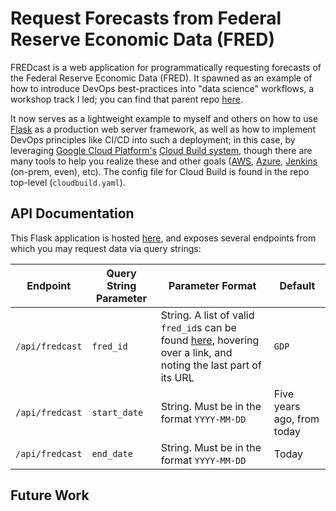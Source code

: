 Request Forecasts from Federal Reserve Economic Data (FRED)
===========================================================

FREDcast is a web application for programmatically requesting forecasts of the
Federal Reserve Economic Data (FRED). It spawned as an example of how to
introduce DevOps best-practices into "data science" workflows, a workshop
track I led; you can find that parent repo
[here](https://github.com/ryapric/pbdw).

It now serves as a lightweight example to myself and others on how to use
[Flask](https://flask.pocoo.org) as a production web server framework, as well
as how to implement DevOps principles like CI/CD into such a deployment; in this
case, by leveraging [Google Cloud Platform's](https://cloud.google.com) [Cloud
Build system](https://cloud.google.com/cloud-build), though there are many tools
to help you realize these and other goals ([AWS](https://aws.amazon.com),
[Azure](https://azure.microsoft.com), [Jenkins](https://jenkins.io) (on-prem,
even), etc). The config file for Cloud Build is found in the repo top-level
(`cloudbuild.yaml`).

API Documentation
-----------------

This Flask application is hosted [here](https://fredcast.appspot.com), and
exposes several endpoints from which you may request data via query strings:

| Endpoint | Query String Parameter | Parameter Format | Default |
| --- | --- | --- | --- |
| `/api/fredcast` | `fred_id` | String. A list of valid `fred_id`s can be found [here](https://fred.stlouisfed.org/tags/series), hovering over a link, and noting the last part of its URL | `GDP` |
| `/api/fredcast` | `start_date` | String. Must be in the format `YYYY-MM-DD` | Five years ago, from today |
| `/api/fredcast` | `end_date` | String. Must be in the format `YYYY-MM-DD` | Today |

Future Work
-----------
